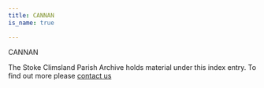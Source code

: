 ```yaml
---
title: CANNAN
is_name: true

---
```


CANNAN


The Stoke Climsland Parish Archive holds material under this index entry. To find out more please [contact us](/contact/)

